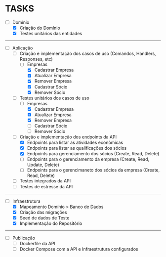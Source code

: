 # TASKS

- [ ] Domínio
  - [x] Criação do Domínio
  - [x] Testes unitários das entidades

---

- [ ] Aplicação
  - [ ] Criação e implementação dos casos de uso (Comandos, Handlers, Responses, etc)
    - [ ] Empresas
      - [x] Cadastrar Empresa
      - [x] Atualizar Empresa
      - [x] Remover Empresa
      - [x] Cadastrar Sócio
      - [x] Remover Sócio
  - [ ] Testes unitários dos casos de uso
    - [ ] Empresas
      - [x] Cadastrar Empresa
      - [x] Atualizar Empresa
      - [x] Remover Empresa
      - [ ] Cadastrar Sócio
      - [ ] Remover Sócio
  - [ ] Criação e implementação dos endpoints da API
    - [x] Endpoints para listar as atividades econômicas
    - [x] Endpoints para listar as qualificações dos sócios
    - [x] Endpoints para gerenciamento dos sócios (Create, Read, Delete)
    - [ ] Endpoints para o gerenciamento da empresa (Create, Read, Update, Delete)
    - [ ] Endpoints para o gerencimaneto dos sócios da empresa (Create, Read, Delete)
  - [ ] Testes integrados da API
  - [ ] Testes de estresse da API

---

- [ ] Infraestrutura
  - [x] Mapeamento Domínio > Banco de Dados
  - [x] Criação das migrações
  - [x] Seed de dados de Teste
  - [x] Implementação do Repositório

---

- [ ] Publicação
  - [ ] Dockerfile da API
  - [ ] Docker Compose com a API e Infraestrutura configurados
